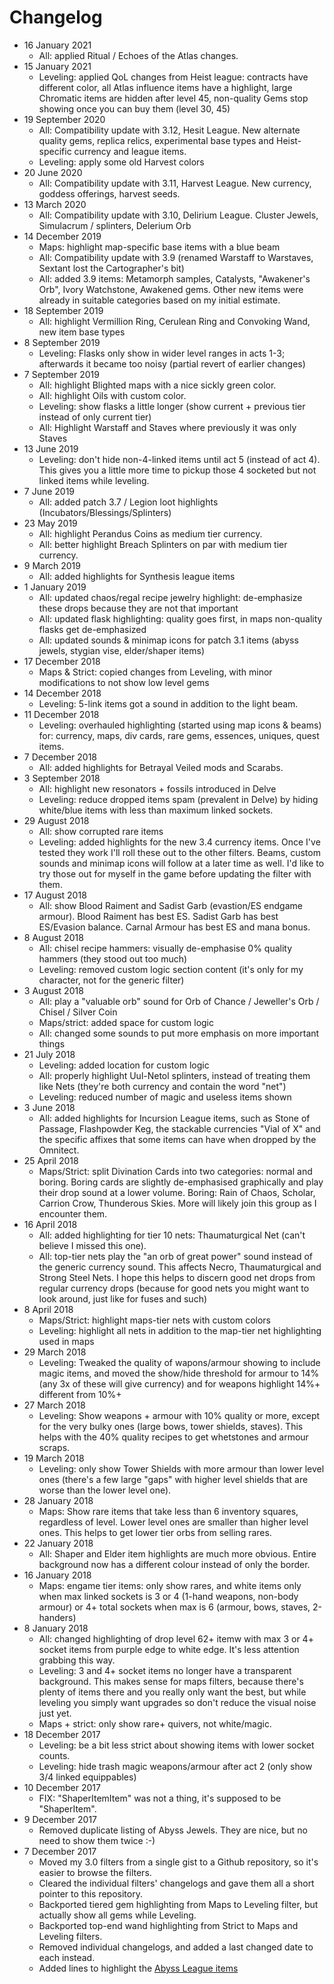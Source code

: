 # Changelog

* 16 January 2021
  * All: applied Ritual / Echoes of the Atlas changes.
* 15 January 2021
  * Leveling: applied QoL changes from Heist league: contracts have different color, all Atlas influence items have a highlight, large Chromatic items are hidden after level 45, non-quality Gems stop showing once you can buy them (level 30, 45)
* 19 September 2020
  * All: Compatibility update with 3.12, Hesit League. New alternate quality gems, replica relics, experimental base types and Heist-specific currency and league items.
  * Leveling: apply some old Harvest colors
* 20 June 2020
  * All: Compatibility update with 3.11, Harvest League. New currency, goddess offerings, harvest seeds.
* 13 March 2020
  * All: Compatibility update with 3.10, Delirium League. Cluster Jewels, Simulacrum / splinters, Delerium Orb
* 14 December 2019
  * Maps: highlight map-specific base items with a blue beam
  * All: Compatibility update with 3.9 (renamed Warstaff to Warstaves, Sextant lost the Cartographer's bit)
  * All: added 3.9 items: Metamorph samples, Catalysts,  "Awakener's Orb", Ivory Watchstone, Awakened gems. Other new items were already in suitable categories based on my initial estimate.
* 18 September 2019
  * All: highlight Vermillion Ring, Cerulean Ring and Convoking Wand, new item base types
* 8 September 2019
  * Leveling: Flasks only show in wider level ranges in acts 1-3; afterwards it became too noisy (partial revert of earlier changes)
* 7 September 2019
  * All: highlight Blighted maps with a nice sickly green color.
  * All: highlight Oils with custom color.
  * Leveling: show flasks a little longer (show current + previous tier instead of only current tier)
  * All: Highlight Warstaff and Staves where previously it was only Staves
* 13 June 2019
  * Leveling: don't hide non-4-linked items until act 5 (instead of act 4). This gives you a little more time to pickup those 4 socketed but not linked items while leveling.
* 7 June 2019
  * All: added patch 3.7 / Legion loot highlights (Incubators/Blessings/Splinters)
* 23 May 2019
  * All: highlight Perandus Coins as medium tier currency.
  * All: better highlight Breach Splinters on par with medium tier currency.
* 9 March 2019
  * All: added highlights for Synthesis league items
* 1 January 2019
  * All: updated chaos/regal recipe jewelry highlight: de-emphasize these drops because they are not that important
  * All: updated flask highlighting: quality goes first, in maps non-quality flasks get de-emphasized
  * All: updated sounds & minimap icons for patch 3.1 items (abyss jewels, stygian vise, elder/shaper items)
* 17 December 2018
  * Maps & Strict: copied changes from Leveling, with minor modifications to not show low level gems
* 14 December 2018
  * Leveling: 5-link items got a sound in addition to the light beam.
* 11 December 2018
  * Leveling: overhauled highlighting (started using map icons & beams) for: currency, maps, div cards, rare gems, essences, uniques, quest items.
* 7 December 2018
  * All: added highlights for Betrayal Veiled mods and Scarabs.
* 3 September 2018
  * All: highlight new resonators + fossils introduced in Delve
  * Leveling: reduce dropped items spam (prevalent in Delve) by hiding white/blue items with less than maximum linked sockets.
* 29 August 2018
  * All: show corrupted rare items
  * Leveling: added highlights for the new 3.4 currency items. Once I've tested they work I'll roll these out to the other filters. Beams, custom sounds and minimap icons will follow at a later time as well. I'd like to try those out for myself in the game before updating the filter with them.
* 17 August 2018
  * All: show Blood Raiment and Sadist Garb (evastion/ES endgame armour). Blood Raiment has best ES. Sadist Garb has best ES/Evasion balance. Carnal Armour has best ES and mana bonus.
* 8 August 2018
  * All: chisel recipe hammers: visually de-emphasise 0% quality hammers (they stood out too much)
  * Leveling: removed custom logic section content (it's only for my character, not for the generic filter)
* 3 August 2018
  * All: play a "valuable orb" sound for Orb of Chance / Jeweller's Orb / Chisel / Silver Coin
  * Maps/strict: added space for custom logic
  * All: changed some sounds to put more emphasis on more important things
* 21 July 2018
  * Leveling: added location for custom logic
  * All: properly highlight Uul-Netol splinters, instead of treating them like Nets (they're both currency and contain the word "net")
  * Leveling: reduced number of magic and useless items shown
* 3 June 2018
  * All: added highlights for Incursion League items, such as Stone of Passage, Flashpowder Keg, the stackable currencies "Vial of X" and the specific affixes that some items can have when dropped by the Omnitect.
* 25 April 2018
  * Maps/Strict: split Divination Cards into two categories: normal and boring. Boring cards are slightly de-emphasised graphically and play their drop sound at a lower volume. Boring: Rain of Chaos, Scholar, Carrion Crow, Thunderous Skies. More will likely join this group as I encounter them.
* 16 April 2018
  * All: added highlighting for tier 10 nets: Thaumaturgical Net (can't believe I missed this one).
  * All: top-tier nets play the "an orb of great power" sound instead of the generic currency sound. This affects Necro, Thaumaturgical and Strong Steel Nets. I hope this helps to discern good net drops from regular currency drops (because for good nets you might want to look around, just like for fuses and such)
* 8 April 2018
  * Maps/Strict: highlight maps-tier nets with custom colors
  * Leveling: highlight all nets in addition to the map-tier net highlighting used in maps
* 29 March 2018
  * Leveling: Tweaked the quality of wapons/armour showing to include magic items, and moved the show/hide threshold for armour to 14% (any 3x of these will give currency) and for weapons highlight 14%+ different from 10%+
* 27 March 2018
  * Leveling: Show weapons + armour with 10% quality or more, except for the very bulky ones (large bows, tower shields, staves). This helps with the 40% quality recipes to get whetstones and armour scraps.
* 19 March 2018
  * Leveling: only show Tower Shields with more armour than lower level ones (there's a few large "gaps" with higher level shields that are worse than the lower level one).
* 28 January 2018
  * Maps: Show rare items that take less than 6 inventory squares, regardless of level. Lower level ones are smaller than higher level ones. This helps to get lower tier orbs from selling rares.
* 22 January 2018
  * All: Shaper and Elder item highlights are much more obvious. Entire background now has a different colour instead of only the border.
* 16 January 2018
  * Maps: engame tier items: only show rares, and white items only when max linked sockets is 3 or 4 (1-hand weapons, non-body armour) or 4+ total sockets when max is 6 (armour, bows, staves, 2-handers)
* 8 January 2018
  * All: changed highlighting of drop level 62+ itemw with max 3 or 4+ socket items from purple edge to white edge. It's less attention grabbing this way.
  * Leveling: 3 and 4+ socket items no longer have a transparent background. This makes sense for maps filters, because there's plenty of items there and you really only want the best, but while leveling you simply want upgrades so don't reduce the visual noise just yet.
  * Maps + strict: only show rare+ quivers, not white/magic.
* 18 December 2017
  * Leveling: be a bit less strict about showing items with lower socket counts.
  * Leveling: hide trash magic weapons/armour after act 2 (only show 3/4 linked equippables)
* 10 December 2017
  * FIX: "ShaperItemItem" was not a thing, it's supposed to be "ShaperItem".
* 9 December 2017
  * Removed duplicate listing of Abyss Jewels. They are nice, but no need to show them twice :-)
* 7 December 2017
  * Moved my 3.0 filters from a single gist to a Github repository, so it's easier to browse the filters.
  * Cleared the individual filters' changelogs and gave them all a short pointer to this repository.
  * Backported tiered gem highlighting from Maps to Leveling filter, but actually show all gems while Leveling.
  * Backported top-end wand highlighting from Strict to Maps and Leveling filters.
  * Removed individual changelogs, and added a last changed date to each instead.
  * Added lines to highlight the [Abyss League items](https://www.pathofexile.com/forum/view-thread/2036673)
